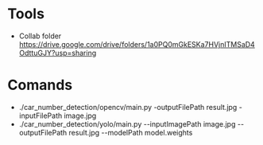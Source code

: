 # Tools

- Collab folder https://drive.google.com/drive/folders/1a0PQ0mGkESKa7HVjnITMSaD4OdttuGJY?usp=sharing

# Comands

- ./car_number_detection/opencv/main.py -outputFilePath result.jpg -inputFilePath image.jpg
- ./car_number_detection/yolo/main.py --inputImagePath image.jpg --outputFilePath result.jpg --modelPath model.weights
